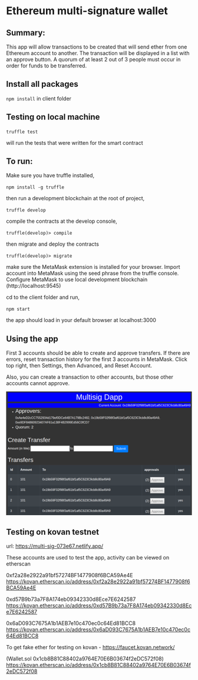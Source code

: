 # Ethereum multi-signature wallet

## Summary: 
This app will allow transactions to be created that will send ether from one Ethereum account to another. The transaction will be displayed in a list with an approve button. A quorum of at least 2 out of 3 people must occur in order for funds to be transferred.

## Install all packages

`npm install` in client folder

## Testing on local machine

  `truffle test`

will run the tests that were written for the smart contract


## To run:

Make sure you have truffle installed, 

  `npm install -g truffle`

then run a development blockchain at the root of project,

  `truffle develop`

compile the contracts at the develop console,

  `truffle(develop)> compile`

then migrate and deploy the contracts

  `truffle(develop)> migrate`

make sure the MetaMask extension is installed for your browser. Import account into MetaMask using the seed phrase from the truffle console. Configure MetaMask to use local development blockchain (http://localhost:9545)

cd to the client folder and run,

  `npm start`

the app should load in your default browser at localhost:3000



## Using the app
First 3 accounts should be able to create and approve transfers. If there are errors, reset transaction history for the first 3 accounts in MetaMask. Click top right, then Settings, then Advanced, and Reset Account. 

Also, you can create a transaction to other accounts, but those other accounts cannot approve.

![Screenshot](ScreenShot_multisig.png "Screenshot")

## Testing on kovan testnet
url: https://multi-sig-073e67.netlify.app/

These accounts are used to test the app, activity can be viewed on etherscan

0xf2a28e2922a91bf57274BF1477908f6BCA59Ae4E
https://kovan.etherscan.io/address/0xf2a28e2922a91bf57274BF1477908f6BCA59Ae4E

0xd57B9b73a7F8A174eb09342330d8Ece7E6242587
https://kovan.etherscan.io/address/0xd57B9b73a7F8A174eb09342330d8Ece7E6242587

0x6aD093C7675A1b1AEB7e10c470ec0c64Ed81BCC8
https://kovan.etherscan.io/address/0x6aD093C7675A1b1AEB7e10c470ec0c64Ed81BCC8

To get fake ether for testing on kovan - https://faucet.kovan.network/


(Wallet.sol 0x1cb8B81C88402a9764E70E6B03674f2eDC572f08)
https://kovan.etherscan.io/address/0x1cb8B81C88402a9764E70E6B03674f2eDC572f08
